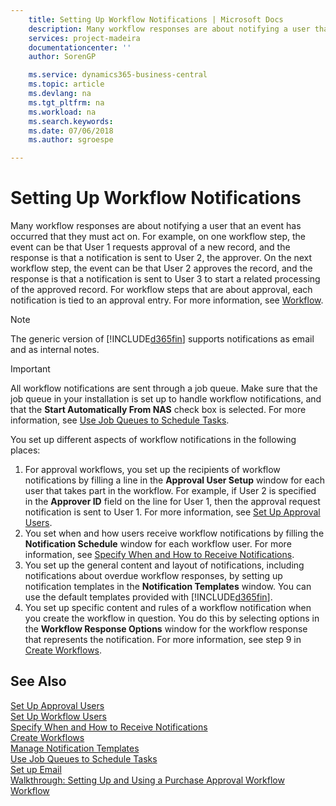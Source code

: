 ```yaml
---
    title: Setting Up Workflow Notifications | Microsoft Docs
    description: Many workflow responses are about notifying a user that an event has occurred that they must act on. For example, on one workflow step, the event can be that User 1 requests approval of a new record, and the response is that a notification is sent to User 2, the approver. On the next workflow step, the event can be that User 2 approves the record, and the response is that a notification is sent to User 3 to start a related processing of the approved record. For workflow steps that are about approval, each notification is tied to an approval entry.
    services: project-madeira
    documentationcenter: ''
    author: SorenGP

    ms.service: dynamics365-business-central
    ms.topic: article
    ms.devlang: na
    ms.tgt_pltfrm: na
    ms.workload: na
    ms.search.keywords:
    ms.date: 07/06/2018
    ms.author: sgroespe

---
```

# Setting Up Workflow Notifications
Many workflow responses are about notifying a user that an event has occurred that they must act on. For example, on one workflow step, the event can be that User 1 requests approval of a new record, and the response is that a notification is sent to User 2, the approver. On the next workflow step, the event can be that User 2 approves the record, and the response is that a notification is sent to User 3 to start a related processing of the approved record. For workflow steps that are about approval, each notification is tied to an approval entry. For more information, see [Workflow](across-workflow.md).  

> [!NOTE]  
>  The generic version of [!INCLUDE[d365fin](includes/d365fin_md.md)] supports notifications as email and as internal notes.  

> [!IMPORTANT]  
>  All workflow notifications are sent through a job queue. Make sure that the job queue in your installation is set up to handle workflow notifications, and that the **Start Automatically From NAS** check box is selected. For more information, see [Use Job Queues to Schedule Tasks](admin-job-queues-schedule-tasks.md).

You set up different aspects of workflow notifications in the following places:  

1.  For approval workflows, you set up the recipients of workflow notifications by filling a line in the **Approval User Setup** window for each user that takes part in the workflow. For example, if User 2 is specified in the **Approver ID** field on the line for User 1, then the approval request notification is sent to User 1. For more information, see [Set Up Approval Users](across-how-to-set-up-approval-users.md).  
2.  You set when and how users receive workflow notifications by filling the **Notification Schedule** window for each workflow user. For more information, see [Specify When and How to Receive Notifications](across-how-to-specify-when-and-how-to-receive-notifications.md).  
3.  You set up the general content and layout of notifications, including notifications about overdue workflow responses, by setting up notification templates in the **Notification Templates** window. You can use the default templates provided with [!INCLUDE[d365fin](includes/d365fin_md.md)].  
4.  You set up specific content and rules of a workflow notification when you create the workflow in question. You do this by selecting options in the **Workflow Response Options** window for the workflow response that represents the notification. For more information, see step 9 in [Create Workflows](across-how-to-create-workflows.md).  

## See Also  
 [Set Up Approval Users](across-how-to-set-up-approval-users.md)   
 [Set Up Workflow Users](across-how-to-set-up-workflow-users.md)   
 [Specify When and How to Receive Notifications](across-how-to-specify-when-and-how-to-receive-notifications.md)   
 [Create Workflows](across-how-to-create-workflows.md)   
 [Manage Notification Templates](across-how-to-manage-notification-templates.md)   
 [Use Job Queues to Schedule Tasks](admin-job-queues-schedule-tasks.md)   
 [Set up Email](admin-how-setup-email.md)   
 [Walkthrough: Setting Up and Using a Purchase Approval Workflow](walkthrough-setting-up-and-using-a-purchase-approval-workflow.md)   
 [Workflow](across-workflow.md)   
